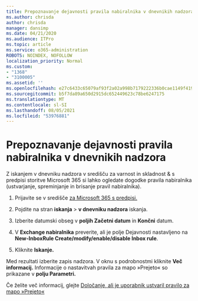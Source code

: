 ```yaml
---
title: Prepoznavanje dejavnosti pravila nabiralnika v dnevnikih nadzora
ms.author: chrisda
author: chrisda
manager: dansimp
ms.date: 04/21/2020
ms.audience: ITPro
ms.topic: article
ms.service: o365-administration
ROBOTS: NOINDEX, NOFOLLOW
localization_priority: Normal
ms.custom:
- "1368"
- "3100005"
ms.assetid: ''
ms.openlocfilehash: e27c6433c65079af93f2a02a998b7179222336b0cae1149f4196f6fb6558ddac
ms.sourcegitcommit: b5f7da89a650d2915dc652449623c78be6247175
ms.translationtype: MT
ms.contentlocale: sl-SI
ms.lasthandoff: 08/05/2021
ms.locfileid: "53976881"
---
```

# <a name="identify-inbox-rule-activity-in-audit-logs"></a>Prepoznavanje dejavnosti pravila nabiralnika v dnevnikih nadzora

Z iskanjem v dnevniku nadzora v središču za varnost in skladnost & s predpisi storitve Microsoft 365 si lahko ogledate dogodke pravila nabiralnika (ustvarjanje, spreminjanje in brisanje pravil nabiralnika).

1. Prijavite se v središče [za Microsoft 365 s predpisi.](https://protection.office.com/)

2. Pojdite na stran **iskanja**  >  **v dnevniku nadzora** iskanja.

3. Izberite datumski obseg v **poljih Začetni datum** in **Končni** datum.

4. V **Exchange nabiralnika** preverite,  ali je polje Dejavnosti nastavljeno na **New-InboxRule Create/modify/enable/disable Inbox rule**.

5. Kliknite **Iskanje.**

Med rezultati izberite zapis nadzora. V oknu s podrobnostmi kliknite **Več informacij.** Informacije o nastavitvah pravila za mapo »Prejeto« so prikazane v **polju Parametri.**

Če želite več informacij, glejte [Določanje, ali je uporabnik ustvaril pravilo za mapo »Prejeto«](/office365/securitycompliance/auditing-troubleshooting-scenarios#determining-if-a-user-created-an-inbox-rule)
